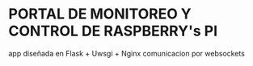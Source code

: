 # PORTAL DE MONITOREO Y CONTROL DE RASPBERRY's PI
app diseñada en Flask + Uwsgi + Nginx
comunicacion por websockets
